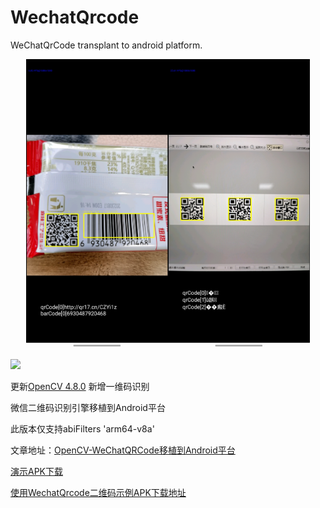 # WechatQrcode
WeChatQrCode transplant to android platform.

<center class="half">
  <img src="/Screenshot/Screenshot_20230823_150115_com.malt.wechat_qrcode.jpg" width="45%"><img src="/Screenshot/Screenshot_20230823_154024_com.malt.wechat_qrcode.jpg" width="45%">
</center>
<p align="left">
  <img src="https://github.com/malxt/ObtainSignature/blob/master/WechatQrcode_mini.gif" width="40%">
</p>

更新[OpenCV 4.8.0]([https://github.com/malxt/opencv/tree/main/opencv](https://github.com/MALTF/WechatQrcode/tree/master/opencv4.8.0)) 新增一维码识别

微信二维码识别引擎移植到Android平台

此版本仅支持abiFilters 'arm64-v8a'

文章地址：[OpenCV-WeChatQRCode移植到Android平台](https://blog.csdn.net/SportHappy/article/details/116745415)

[演示APK下载](https://github.com/MALTF/WechatQrcode/releases)

[使用WechatQrcode二维码示例APK下载地址](https://github.com/malxt/ObtainSignature/releases)
